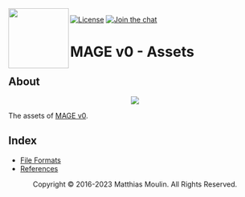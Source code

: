 <img align="left" src="https://github.com/matt77hias/MAGE-v0-Meta/blob/gh-pages/res/MAGE.png" width="120px"/>

[![License][license-svg]][license] [![Join the chat][gitter-svg]][gitter]

[license-svg]:       https://img.shields.io/badge/license-GPL%203.0-blue.svg
[gitter-svg]:        https://badges.gitter.im/mage_dev/community.svg

[license]:           LICENSE.txt
[gitter]:            https://gitter.im/mage_dev/community

# MAGE v0 - Assets

## About
<p align="center"><img src="https://github.com/matt77hias/MAGE-v0-Meta/blob/gh-pages/res/Example.png"></p>

The assets of [MAGE v0](https://github.com/matt77hias/MAGE-v0).

## Index
* [File Formats](https://github.com/matt77hias/MAGE-v0/tree/master/MAGE/Meta/FileFormats.md)
* [References](meta/references.md)

<p align="center">Copyright © 2016-2023 Matthias Moulin. All Rights Reserved.</p>
